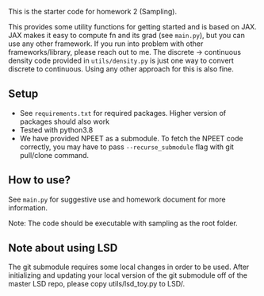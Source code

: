 This is the starter code for homework 2 (Sampling). 

This provides some utility functions for getting started and is based on JAX. 
JAX makes it easy to compute fn and its grad (see `main.py`), but you can use any other framework.
If you run into problem with other frameworks/library, please reach out to me. 
The discrete -> continuous density code provided in `utils/density.py` is just one way to convert discrete to continuous. 
Using any other approach for this is also fine. 

## Setup

- See `requirements.txt` for required packages. Higher version of packages should also work
- Tested with python3.8
- We have provided NPEET as a submodule. To fetch the NPEET code correctly, you may have to pass `--recurse_submodule` flag with git pull/clone command.

## How to use?
See `main.py` for suggestive use and homework document for more information. 

Note: The code should be executable with sampling as the root folder. 

## Note about using LSD
The git submodule requires some local changes in order to be used. After initializing and updating your local version of the git submodule off of the master LSD repo, please copy utils/lsd_toy.py to LSD/.
